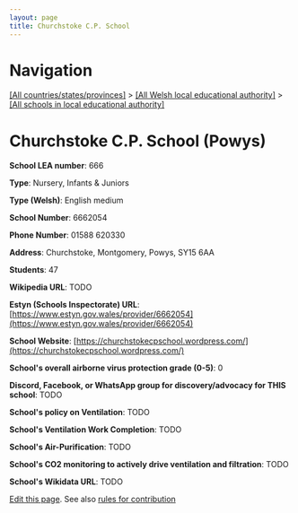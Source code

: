 ```yaml
---
layout: page
title: Churchstoke C.P. School
---
```

# Navigation

[[All countries/states/provinces]](../../..) > [[All Welsh local educational authority]](../..) > [[All schools in local educational authority]](..)

# Churchstoke C.P. School (Powys)

**School LEA number**: 666

**Type**: Nursery, Infants & Juniors

**Type (Welsh)**: English medium

**School Number**: 6662054

**Phone Number**: 01588 620330

**Address**: Churchstoke, Montgomery, Powys, SY15 6AA

**Students**: 47

**Wikipedia URL**: TODO

**Estyn (Schools Inspectorate) URL**: [https://www.estyn.gov.wales/provider/6662054](https://www.estyn.gov.wales/provider/6662054)

**School Website**: [https://churchstokecpschool.wordpress.com/](https://churchstokecpschool.wordpress.com/)

**School's overall airborne virus protection grade (0-5)**: 0

**Discord, Facebook, or WhatsApp group for discovery/advocacy for THIS school**: TODO

**School's policy on Ventilation**: TODO

**School's Ventilation Work Completion**: TODO

**School's Air-Purification**: TODO

**School's CO2 monitoring to actively drive ventilation and filtration**: TODO

**School's Wikidata URL**: TODO




[Edit this page](https://github.com/VentilationProject/Wales/edit/prif/./Powys/Churchstoke_C.P._School.md). See also [rules for contribution](../../../contribution-rules/)